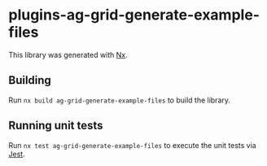 # plugins-ag-grid-generate-example-files

This library was generated with [Nx](https://nx.dev).

## Building

Run `nx build ag-grid-generate-example-files` to build the library.

## Running unit tests

Run `nx test ag-grid-generate-example-files` to execute the unit tests via [Jest](https://jestjs.io).
